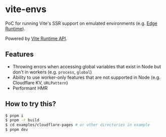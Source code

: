 # vite-envs

PoC for running Vite's SSR support on emulated environments (e.g. [Edge Runtime](https://edge-runtime.vercel.app/)).

Powered by [Vite Runtime API](https://vitejs.dev/guide/api-vite-runtime.html).

## Features

- Throwing errors when accessing global variables that exist in Node but don't in workers (e.g. `process`, `global`)
- Ability to use worker-only features that are not supported in Node (e.g. Cloudflare KV, `URLPattern`)
- Performant HMR

## How to try this?

```sh
$ pnpm i
$ pnpm -r build
$ cd examples/cloudflare-pages # or other directories in example
$ pnpm dev
```

